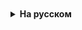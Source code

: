 <details style="padding-top: 18px">
  <summary style="cursor: pointer;"><b>На русском</b></summary>

**Классы для работы с датой и временем в Java**

В Java для работы с датой и временем существует несколько классов, которые предоставляют гибкие возможности для манипуляции с временными интервалами. Эти классы появились начиная с Java 8 в пакете `java.time`, который был призван заменить устаревшие и неудобные классы, такие как `java.util.Date` и `java.util.Calendar`.

### LocalDate

`LocalDate` представляет дату в формате ISO-8601 (YYYY-MM-DD) без времени. Этот класс удобен для хранения дат рождения, годовщин, дат найма и т.д.

```java
// Создание объекта LocalDate для текущей даты
LocalDate today = LocalDate.now();

// Создание объекта LocalDate для конкретной даты
LocalDate newYear2023 = LocalDate.of(2023, 1, 1);

// Получение дня, месяца, года из объекта LocalDate
int day = newYear2023.getDayOfMonth();
int month = newYear2023.getMonthValue();
int year = newYear2023.getYear();
```

### LocalTime

`LocalTime` представляет время без даты в формате ISO-8601 (HH-MM-SS). Подходит для работы со временем в рамках дня, например, для расписания.

```java
// Создание объекта LocalTime для текущего времени
LocalTime now = LocalTime.now();

// Создание объекта LocalTime для конкретного времени
LocalTime lunchTime = LocalTime.of(12, 0, 0);

// Получение часов, минут, секунд из объекта LocalTime
int hour = lunchTime.getHour();
int minute = lunchTime.getMinute();
int second = lunchTime.getSecond();
```

### LocalDateTime

`LocalDateTime` сочетает в себе `LocalDate` и `LocalTime`, предоставляя полную дату и время без учета временной зоны.

```java
// Создание объекта LocalDateTime для текущего момента
LocalDateTime now = LocalDateTime.now();

// Создание объекта LocalDateTime для конкретной даты и времени
LocalDateTime meetingTime = LocalDateTime.of(2023, 7, 25, 15, 30, 0);

// Получение даты и времени по отдельности
LocalDate date = meetingTime.toLocalDate();
LocalTime time = meetingTime.toLocalTime();
```

### ZonedDateTime

`ZonedDateTime` - это дата и время с учетом временной зоны. Он полезен при работе с датами и временем, когда важно учитывать временные пояса, например, для планирования международных встреч.

```java
// Создание объекта ZonedDateTime для текущего момента в заданной временной зоне
ZonedDateTime nowInNewYork = ZonedDateTime.now(ZoneId.of("America/New_York"));

// Создание объекта ZonedDateTime для конкретной даты и времени в заданной временной зоне
ZonedDateTime meeting = ZonedDateTime.of(2023, 7, 25, 9, 30, 0, 0, ZoneId.of("Europe/London"));
```

### Instant

`Instant` представляет собой момент времени, измеряемый с эпохи Unix (1 января 1970 года). Это удобно для логирования событий и других операций, требующих точного времени.

```java
// Создание объекта Instant для текущего момента
Instant now = Instant.now();

// Создание объекта Instant для конкретного момента
Instant specificInstant = Instant.ofEpochSecond(1609459200L); // 1 января 2021 года 00:00:00 UTC
```

### Замечания о классе Date

Класс `java.util.Date` считается устаревшим и не рекомендуется к использованию в новом коде. Основные недостатки `Date` заключаются в том, что он не интуитивно понятен, не immutable (объекты могут быть изменены после создания), а также содержит как дату, так и время, что не всегда удобно. Кроме того, `Date` по умолчанию использует системную временную зону, что может привести к ошибкам при сериализации и десериализации в разных часовых поясах.

По этим причинам для работы с датой и временем в Java следует использовать классы из пакета `java.time`, которые лишены этих недостатков и предоставляют более четкий и безопасный API.

</details>
